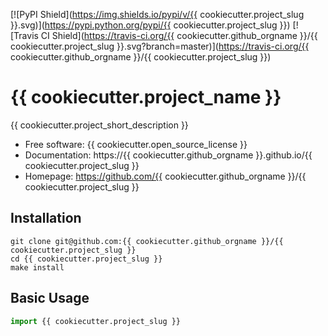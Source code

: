 [![PyPI Shield](https://img.shields.io/pypi/v/{{ cookiecutter.project_slug }}.svg)](https://pypi.python.org/pypi/{{ cookiecutter.project_slug }})
[![Travis CI Shield](https://travis-ci.org/{{ cookiecutter.github_orgname }}/{{ cookiecutter.project_slug }}.svg?branch=master)](https://travis-ci.org/{{ cookiecutter.github_orgname }}/{{ cookiecutter.project_slug }})

# {{ cookiecutter.project_name }}

{{ cookiecutter.project_short_description }}

- Free software: {{ cookiecutter.open_source_license }}
- Documentation: https://{{ cookiecutter.github_orgname }}.github.io/{{ cookiecutter.project_slug }}
- Homepage: https://github.com/{{ cookiecutter.github_orgname }}/{{ cookiecutter.project_slug }}

## Installation

``` shell
git clone git@github.com:{{ cookiecutter.github_orgname }}/{{ cookiecutter.project_slug }}
cd {{ cookiecutter.project_slug }}
make install
```

## Basic Usage

``` python
import {{ cookiecutter.project_slug }}
```
